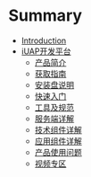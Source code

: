 # Summary

* [Introduction](README.md)
* [iUAP开发平台](articles/iuap-develop/REAEME.md)
  * [产品简介]()
  * [获取指南](articles/iuap-develop/2-获取指南/README.md)
  * [安装盘说明](articles/iuap-develop/3-安装盘说明/README.md)
  * [快速入门](articles/iuap-develop/4-快速入门/README.md)
  * [工具及规范](articles/iuap-develop/5-工具及规范/README.md)
  * [服务端详解](articles/iuap-develop/7-服务端详解/README.md)
  * [技术组件详解]()
  * [应用组件详解]()
  * [产品使用问题]()
  * [视频专区]()

